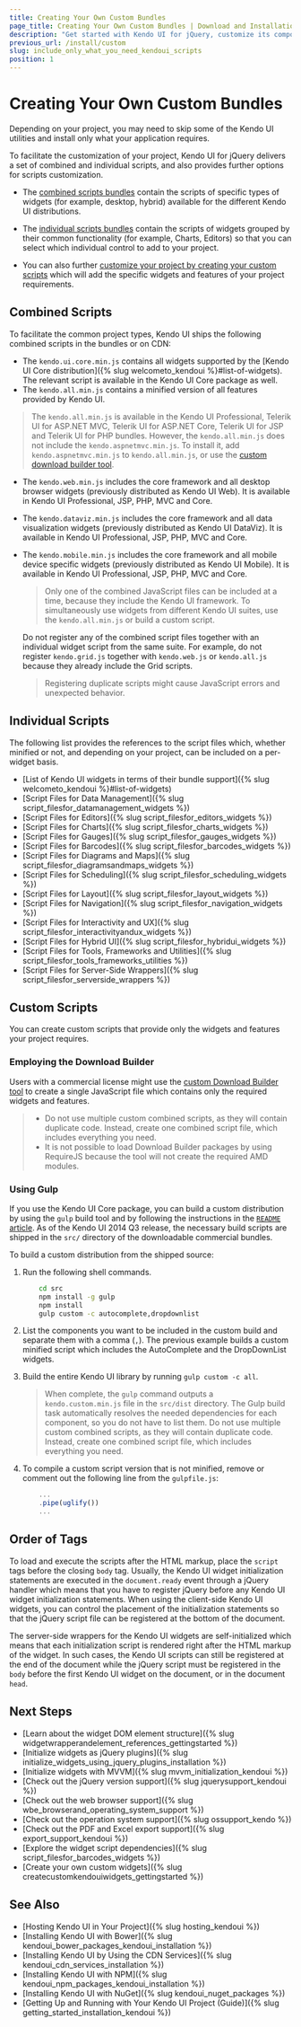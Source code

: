 ```yaml
---
title: Creating Your Own Custom Bundles
page_title: Creating Your Own Custom Bundles | Download and Installation | Kendo UI for jQuery
description: "Get started with Kendo UI for jQuery, customize its components according to your project and add only those the HTML5 UI controls that you need."
previous_url: /install/custom
slug: include_only_what_you_need_kendoui_scripts
position: 1
---
```


# Creating Your Own Custom Bundles

Depending on your project, you may need to skip some of the Kendo UI utilities and install only what your application requires.  

To facilitate the customization of your project, Kendo UI for jQuery delivers a set of combined and individual scripts, and also provides further options for scripts customization.

* The [combined scripts bundles](#combined-scripts) contain the scripts of specific types of widgets (for example, desktop, hybrid) available for the different Kendo UI distributions.

* The [individual scripts bundles](#individual-scripts) contain the scripts of widgets grouped by their common functionality (for example, Charts, Editors) so that you can select which individual control to add to your project.  

* You can also further [customize your project by creating your custom scripts](#custom-scripts) which will add the specific widgets and features of your project requirements.  

## Combined Scripts

To facilitate the common project types, Kendo UI ships the following combined scripts in the bundles or on CDN:

*  The `kendo.ui.core.min.js` contains all widgets supported by the [Kendo UI Core distribution]({% slug welcometo_kendoui %}#list-of-widgets). The relevant script is available in the Kendo UI Core package as well.
*  The `kendo.all.min.js` contains a minified version of all features provided by Kendo UI.

  > The `kendo.all.min.js` is available in the Kendo UI Professional, Telerik UI for ASP.NET MVC, Telerik UI for ASP.NET Core, Telerik UI for JSP and Telerik UI for PHP bundles. However, the `kendo.all.min.js` does not include the `kendo.aspnetmvc.min.js`. To install it, add `kendo.aspnetmvc.min.js` to `kendo.all.min.js`, or use the [custom download builder tool](https://www.telerik.com/download/custom-download).

* The `kendo.web.min.js` includes the core framework and all desktop browser widgets (previously distributed as Kendo UI Web). It is available in Kendo UI Professional, JSP, PHP, MVC and Core.  
* The `kendo.dataviz.min.js` includes the core framework and all data visualization widgets (previously distributed as Kendo UI DataViz). It is available in Kendo UI Professional, JSP, PHP, MVC and Core.
* The `kendo.mobile.min.js` includes the core framework and all mobile device specific widgets (previously distributed as Kendo UI Mobile). It is available in Kendo UI Professional, JSP, PHP, MVC and Core.

    > Only one of the combined JavaScript files can be included at a time, because they include the Kendo UI framework. To simultaneously use widgets from different Kendo UI suites, use the `kendo.all.min.js` or build a custom script.

    Do not register any of the combined script files together with an individual widget script from the same suite. For example, do not register `kendo.grid.js` together with `kendo.web.js` or `kendo.all.js` because they already include the Grid scripts.

    > Registering duplicate scripts might cause JavaScript errors and unexpected behavior.

## Individual Scripts

The following list provides the references to the script files which, whether minified or not, and depending on your project, can be included on a per-widget basis.

+ [List of Kendo UI widgets in terms of their bundle support]({% slug welcometo_kendoui %}#list-of-widgets)
+ [Script Files for Data Management]({% slug script_filesfor_datamanagement_widgets %})
+ [Script Files for Editors]({% slug script_filesfor_editors_widgets %})
+ [Script Files for Charts]({% slug script_filesfor_charts_widgets %})
+ [Script Files for Gauges]({% slug script_filesfor_gauges_widgets %})
+ [Script Files for Barcodes]({% slug script_filesfor_barcodes_widgets %})
+ [Script Files for Diagrams and Maps]({% slug script_filesfor_diagramsandmaps_widgets %})
+ [Script Files for Scheduling]({% slug script_filesfor_scheduling_widgets %})
+ [Script Files for Layout]({% slug script_filesfor_layout_widgets %})
+ [Script Files for Navigation]({% slug script_filesfor_navigation_widgets %})
+ [Script Files for Interactivity and UX]({% slug script_filesfor_interactivityandux_widgets %})
+ [Script Files for Hybrid UI]({% slug script_filesfor_hybridui_widgets %})
+ [Script Files for Tools, Frameworks and Utilities]({% slug script_filesfor_tools_frameworks_utilities %})
+ [Script Files for Server-Side Wrappers]({% slug script_filesfor_serverside_wrappers %})

## Custom Scripts

You can create custom scripts that provide only the widgets and features your project requires.

### Employing the Download Builder

Users with a commercial license might use the [custom Download Builder tool](https://www.telerik.com/download/custom-download) to create a single JavaScript file which contains only the required widgets and features.

> * Do not use multiple custom combined scripts, as they will contain duplicate code. Instead, create one combined script file, which includes everything you need.
> * It is not possible to load Download Builder packages by using RequireJS because the tool will not create the required AMD modules.

### Using Gulp

If you use the Kendo UI Core package, you can build a custom distribution by using the `gulp` build tool and by following the instructions in the [`README` article](https://github.com/telerik/kendo-ui-core#building-only-what-you-need). As of the Kendo UI 2014 Q3 release, the necessary build scripts are shipped in the `src/` directory of the downloadable commercial bundles.

To build a custom distribution from the shipped source:

1. Run the following shell commands.

      ```sh
          cd src
          npm install -g gulp
          npm install
          gulp custom -c autocomplete,dropdownlist
      ```

1. List the components you want to be included in the custom build and separate them with a comma (`,`). The previous example builds a custom minified script which includes the AutoComplete and the DropDownList widgets.
1. Build the entire Kendo UI library by running `gulp custom -c all`.

      > When complete, the `gulp` command outputs a `kendo.custom.min.js` file in the `src/dist` directory. The Gulp build task automatically resolves the needed dependencies for each component, so you do not have to list them. Do not use multiple custom combined scripts, as they will contain duplicate code. Instead, create one combined script file, which includes everything you need.

1. To compile a custom script version that is not minified, remove or comment out the following line from the `gulpfile.js`:

      ```JavaScript
          ...
          .pipe(uglify())
          ...
      ```

## Order of Tags

To load and execute the scripts after the HTML markup, place the `script` tags before the closing `body` tag. Usually, the Kendo UI widget initialization statements are executed in the `document.ready` event through a jQuery handler which means that you have to register jQuery before any Kendo UI widget initialization statements. When using the client-side Kendo UI widgets, you can control the placement of the initialization statements so that the jQuery script file can be registered at the bottom of the document.

The server-side wrappers for the Kendo UI widgets are self-initialized which means that each initialization script is rendered right after the HTML markup of the widget. In such cases, the Kendo UI scripts can still be registered at the end of the document while the jQuery script must be registered in the `body` before the first Kendo UI widget on the document, or in the document `head`.

## Next Steps

* [Learn about the widget DOM element structure]({% slug widgetwrapperandelement_references_gettingstarted %})
* [Initialize widgets as jQuery plugins]({% slug initialize_widgets_using_jquery_plugins_installation %})
* [Initialize widgets with MVVM]({% slug mvvm_initialization_kendoui %})
* [Check out the jQuery version support]({% slug jquerysupport_kendoui %})
* [Check out the web browser support]({% slug wbe_browserand_operating_system_support %})
* [Check out the operation system support]({% slug ossupport_kendo %})
* [Check out the PDF and Excel export support]({% slug export_support_kendoui %})
* [Explore the widget script dependencies]({% slug script_filesfor_barcodes_widgets %})
* [Create your own custom widgets]({% slug createcustomkendouiwidgets_gettingstarted %})

## See Also

* [Hosting Kendo UI in Your Project]({% slug hosting_kendoui %})
* [Installing Kendo UI with Bower]({% slug kendoui_bower_packages_kendoui_installation %})
* [Installing Kendo UI by Using the CDN Services]({% slug kendoui_cdn_services_installation %})
* [Installing Kendo UI with NPM]({% slug kendoui_npm_packages_kendoui_installation %})
* [Installing Kendo UI with NuGet]({% slug kendoui_nuget_packages %})
* [Getting Up and Running with Your Kendo UI Project (Guide)]({% slug getting_started_installation_kendoui %})
